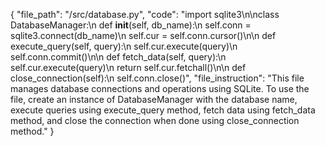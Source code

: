 {
    "file_path": "/src/database.py",
    "code": "import sqlite3\n\nclass DatabaseManager:\n    def __init__(self, db_name):\n        self.conn = sqlite3.connect(db_name)\n        self.cur = self.conn.cursor()\n\n    def execute_query(self, query):\n        self.cur.execute(query)\n        self.conn.commit()\n\n    def fetch_data(self, query):\n        self.cur.execute(query)\n        return self.cur.fetchall()\n\n    def close_connection(self):\n        self.conn.close()",
    "file_instruction": "This file manages database connections and operations using SQLite. To use the file, create an instance of DatabaseManager with the database name, execute queries using execute_query method, fetch data using fetch_data method, and close the connection when done using close_connection method."
}